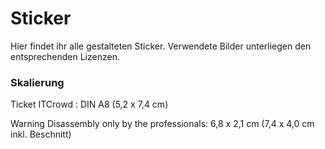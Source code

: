 # Sticker
Hier findet ihr alle gestalteten Sticker.
Verwendete Bilder unterliegen den entsprechenden Lizenzen.


### Skalierung
Ticket ITCrowd : DIN A8 (5,2 x 7,4 cm)

Warning Disassembly only by the professionals: 6,8 x 2,1 cm (7,4 x 4,0 cm inkl. Beschnitt)